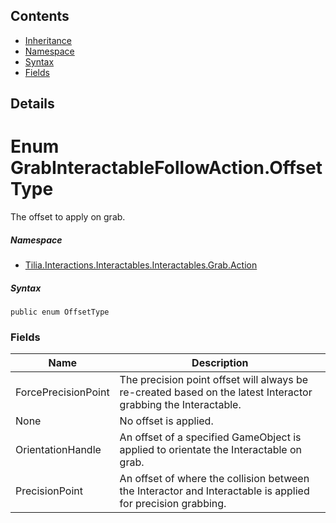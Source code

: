 ## Contents

* [Inheritance]
* [Namespace]
* [Syntax]
* [Fields]

## Details

# Enum GrabInteractableFollowAction.OffsetType

The offset to apply on grab.

##### Namespace

* [Tilia.Interactions.Interactables.Interactables.Grab.Action]

##### Syntax

```
public enum OffsetType
```

### Fields

| Name | Description |
| --- | --- |
| ForcePrecisionPoint | The precision point offset will always be re-created based on the latest Interactor grabbing the Interactable. |
| None | No offset is applied. |
| OrientationHandle | An offset of a specified GameObject is applied to orientate the Interactable on grab. |
| PrecisionPoint | An offset of where the collision between the Interactor and Interactable is applied for precision grabbing. |

[Tilia.Interactions.Interactables.Interactables.Grab.Action]: README.md
[Inheritance]: #Inheritance
[Namespace]: #Namespace
[Syntax]: #Syntax
[Fields]: #Fields

